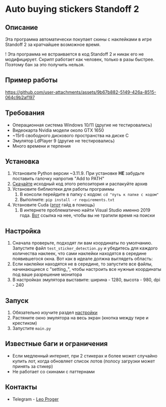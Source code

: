 # Auto buying stickers Standoff 2

## Описание

Эта программа автоматически покупает скины с наклейками в игре Standoff 2 за кратчайшее возможное время.

! Эта программа не встраивается в код Standoff 2 и никак его не модифицирует. Скрипт работает как человек,
только в разы быстрее. Поэтому бан за это получить нельзя.

## Пример работы

https://github.com/user-attachments/assets/9b67b882-5149-426a-8515-064c9b2af197

## Требования

- Операционная система Windows 10/11 (другие не тестировались)
- Видеокарта Nvidia модели около GTX 1650
- ~15гб свободного дискового пространства на диске C
- Эмулятор LdPlayer 9 (другие не тестировались)
- Много времени и терпения

## Установка

1. Установите Python версии ~3.11.9. При установке **НЕ** забудьте поставить галочку напротив "Add to PATH"
2. [Скачайте](https://github.com/Leo-Proger/Auto-buying-stickers-Standoff-2/archive/refs/heads/master.zip) исходный код
   этого репозитория и распакуйте архив
3. Установите библиотеки для работы программы
    1. В консоли перейдите в папку с кодом: `cd "путь к папке с кодом"`
    2. Выполните: `pip install -r requirements.txt`
4. Установите Cuda ([этот](https://github.com/chrismeunier/OpenCV-CUDA-installation) гайд в помощь)
    1. В интернете проблематично найти Visual Studio именно 2019
       года. [Вот](https://github.com/user-attachments/files/18280278/vs_Community.zip) ссылка на нее, чтобы вы не
       тратили время на поиски

## Настройка

1. Сначала проверьте, подходят ли вам координаты по умолчанию. Запустите файл `test_sticker_detection.py` и убедитесь
   для каждого количества наклеек, что сами наклейки находятся в середине появившегося окна. Вот как в идеале должна
   выглядеть область:
2. Если наклейки находятся не в середине, то запустите все файлы, начинающиеся с "setting_", чтобы настроить все нужные
   координаты под ваше разрешение монитора
3. В настройках эмулятора выставите: ширина - 1280, высота - 980, dpi - 240

## Запуск

1. Обязательно изучите раздел [настройки](#настройка)
2. Растяните окно эмулятора на весь экран (кнопка между тире и крестиком)
3. Запустите `main.py`

## Известные баги и ограничения

- Если медленный интернет, при 2 стикерах и более может случайно купить лот, когда обновляет список лотов (полосу
  загрузки может принять за стикер)
- Не работает со скинами с паттернами

## Контакты

- Telegram - [Leo Proger](https://t.me/Leo_Proger)
